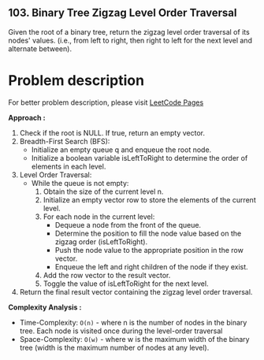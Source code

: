 ## 103. Binary Tree Zigzag Level Order Traversal

Given the root of a binary tree, return the zigzag level order traversal of its nodes' values. (i.e., from left to right, then right to left for the next level and alternate between).<br/>

# Problem description

For better problem description, please visit [LeetCode Pages](https://leetcode.com/problems/binary-tree-zigzag-level-order-traversal/description/)

**Approach :**<br/>

1. Check if the root is NULL. If true, return an empty vector.
2. Breadth-First Search (BFS):
    - Initialize an empty queue q and enqueue the root node.
    - Initialize a boolean variable isLeftToRight to determine the order of elements in each level.
3. Level Order Traversal:
    - While the queue is not empty:
        1. Obtain the size of the current level n.
        2. Initialize an empty vector row to store the elements of the current level.
        3. For each node in the current level:
            - Dequeue a node from the front of the queue.
            - Determine the position to fill the node value based on the zigzag order (isLeftToRight).
            - Push the node value to the appropriate position in the row vector.
            - Enqueue the left and right children of the node if they exist.
        4. Add the row vector to the result vector.
        5. Toggle the value of isLeftToRight for the next level.
4. Return the final result vector containing the zigzag level order traversal.

**Complexity Analysis :**<br/>

-   Time-Complexity: `O(n)` - where n is the number of nodes in the binary tree.
    Each node is visited once during the level-order traversal
-   Space-Complexity: `O(w)` - where w is the maximum width of the binary tree (width is the maximum number of nodes at any level).
